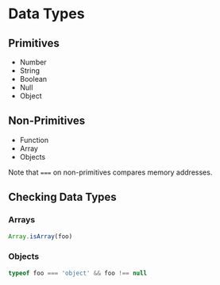 # Data Types

## Primitives
* Number
* String
* Boolean
* Null
* Object

## Non-Primitives
* Function
* Array
* Objects

Note that `===` on non-primitives compares memory addresses.

## Checking Data Types

### Arrays

```javascript
Array.isArray(foo)
```

### Objects

```javascript
typeof foo === 'object' && foo !== null
```
